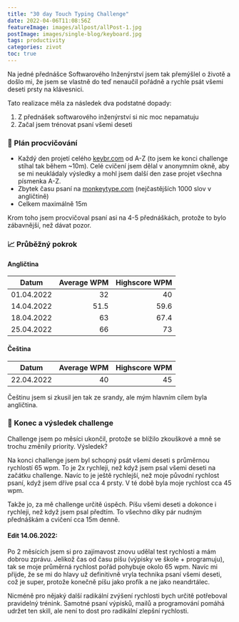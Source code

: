 ```yaml
---
title: "30 day Touch Typing Challenge"
date: 2022-04-06T11:08:56Z
featureImage: images/allpost/allPost-1.jpg
postImage: images/single-blog/keyboard.jpg
tags: productivity
categories: zivot
toc: true
---
```


Na jedné přednášce Softwarového Inženýrství jsem tak přemýšlel o životě a došlo mi, že jsem se vlastně do teď nenaučil pořádně a rychle psát všemi deseti prsty na klávesnici.

Tato realizace měla za následek dva podstatné dopady:

1. Z přednášek softwarového inženýrství si nic moc nepamatuju
2. Začal jsem trénovat psaní všemi deseti

### 📅 Plán procvičování

- Každý den projetí celého [keybr.com](https://www.keybr.com/) od A-Z (to jsem ke konci challenge stíhal tak během ~10m). Celé cvičení jsem dělal v anonymním okně, aby se mi neukládaly výsledky a mohl jsem další den zase projet všechna písmenka A-Z.
- Zbytek času psaní na [monkeytype.com](https://monkeytype.com/) (nejčastějších 1000 slov v angličtině)
- Celkem maximálně 15m

Krom toho jsem procvičoval psaní asi na 4-5 přednáškách, protože to bylo zábavnější, než dávat pozor.

### 📈 Průběžný pokrok

#### Angličtina

| Datum      | Average WPM | Highscore WPM |
| ---------- | ----------: | ------------: |
| 01.04.2022 |          32 |            40 |
| 14.04.2022 |        51.5 |          59.6 |
| 18.04.2022 |          63 |          67.4 |
| 25.04.2022 |          66 |            73 |

#### Čeština

| Datum      | Average WPM | Highscore WPM |
| ---------- | ----------: | ------------: |
| 22.04.2022 |          40 |            45 |

Češtinu jsem si zkusil jen tak ze srandy, ale mým hlavním cílem byla angličtina.

### 🏁 Konec a výsledek challenge

Challenge jsem po měsíci ukončil, protože se blížilo zkouškové a mně se trochu změnily priority. Výsledek?

Na konci challenge jsem byl schopný psát všemi deseti s průměrnou rychlostí 65 wpm. To je 2x rychleji, než když jsem psal všemi deseti na začátku challenge. Navíc to je ještě rychlejší, než moje původní rychlost psaní, když jsem dříve psal cca 4 prsty. V té době byla moje rychlost cca 45 wpm.

Takže jo, za mě challenge určitě úspěch. Píšu všemi deseti a dokonce i rychleji, než když jsem psal předtím. To všechno díky pár nudným přednáškám a cvičení cca 15m denně.

#### Edit 14.06.2022:

Po 2 měsících jsem si pro zajímavost znovu udělal test rychlosti a mám dobrou zprávu. Jelikož čas od času píšu (výpisky ve škole + programuju), tak se moje průměrná rychlost pořád pohybuje okolo 65 wpm. Navíc mi přijde, že se mi do hlavy už definitivně vryla technika psaní všemi deseti, což je super, protože konečně píšu jako profík a ne jako neandrtálec.

Nicméně pro nějaký další radikální zvýšení rychlosti bych určitě potřeboval pravidelný trénink. Samotné psaní výpisků, mailů a programování pomáhá udržet ten skill, ale není to dost pro radikální zlepšní rychlosti.
